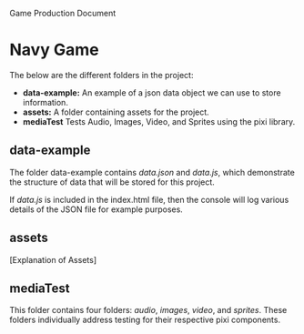 Game Production Document
# Navy Game
The below are the different folders in the project:
* **data-example:** An example of a json data object we can use to store information.
* **assets:** A folder containing assets for the project.
* **mediaTest** Tests Audio, Images, Video, and Sprites using the pixi library.
## data-example
The folder data-example contains *data.json* and *data.js*, which demonstrate the structure of data that will be stored for this project.

If *data.js* is included in the index.html file, then the console will log various details of the JSON file for example purposes.

## assets
[Explanation of Assets]

## mediaTest
This folder contains four folders: *audio*, *images*, *video*, and *sprites*. These folders individually address testing for their respective pixi components.